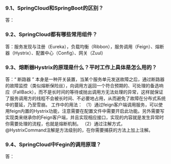 ### 9.1、SpringCloud和SpringBoot的区别？
答：
### 9.2、SpringCloud都有哪些常用组件？
答：服务发现与注册（Eureka），负载均衡（Ribbon），服务调用（Feign）、熔断器（Hystrix）、配置中心（Config）、网关（Zuul）
### 9.3、熔断器Hystrix的原理是什么？平时工作上具体是怎么用的？
答：“ 断路器 ” 本身是一种开关装置，当某个服务单元发送故障之后，通过断路器的故障监控（类似熔断保险丝），向调用方返回一个符合预期的、可处理的备选响应（FallBack），而不是长时间的等待或抛出调用方无法处理的异常，这样就保证了服务调用方的线程不会被长时间、不必要地占用，从而避免了故障在分布式系统中的蔓延，乃至雪崩。
工作中的用法：
（1）通过feign客户端调用服务，可以使用feign内置的Hystrix功能，注意需要在配置文件中需要开启此功能。另外需要写实现类来继承你的Feign客户端，并且实现相应接口，实现的内容就是发生异常时你需要处理的流程，也就是熔断机制。
（2）通过注解方式，@HystrixCommand注解是方法级别的，在你需要捕获的方法上加上注解。

### 9.4、SpringCloud中Fegin的调用原理？
答：
